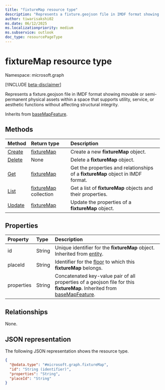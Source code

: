 ```yaml
---
title: "fixtureMap resource type"
description: "Represents a fixture.geojson file in IMDF format showing movable or semi-permanent physical assets within a space."
author: tiwarisakshi02
ms.date: 06/12/2025
ms.localizationpriority: medium
ms.subservice: outlook
doc_type: resourcePageType
---
```


# fixtureMap resource type

Namespace: microsoft.graph

[!INCLUDE [beta-disclaimer](../../includes/beta-disclaimer.md)]

Represents a fixture.geojson file in IMDF format showing movable or semi-permanent physical assets within a space that supports utility, service, or aesthetic functions without affecting structural integrity.

Inherits from [baseMapFeature](./basemapfeature.md).


## Methods
|Method|Return type|Description|
|:---|:---|:---|
|[Create](../api/levelmap-post-fixtures.md)|[fixtureMap](./fixturemap.md)|Create a new **fixtureMap** object.|
|[Delete](../api/levelmap-delete-fixtures.md)|None|Delete a **fixtureMap** object.|
|[Get](../api/fixturemap-get.md)|[fixtureMap](./fixturemap.md)|Get the properties and relationships of a **fixtureMap** object in IMDF format.|
|[List](../api/levelmap-list-fixtures.md)|[fixtureMap](./fixturemap.md) collection|Get a list of **fixtureMap** objects and their properties.|
|[Update](../api/fixturemap-update.md)|[fixtureMap](./fixturemap.md)|Update the properties of a **fixtureMap** object.|

## Properties
|Property|Type|Description|
|:---|:---|:---|
|id|String|Unique identifier for the **fixtureMap** object. Inherited from [entity](./entity.md). |
|placeId|String|Identifier for the [floor](./floor.md) to which this **fixtureMap** belongs. |
|properties|String|Concatenated key-value pair of all properties of a geojson file for this **fixtureMap**. Inherited from [baseMapFeature](./basemapfeature.md).|

## Relationships
None.

## JSON representation
The following JSON representation shows the resource type.
<!-- {
  "blockType": "resource",
  "keyProperty": "id",
  "@odata.type": "microsoft.graph.fixtureMap",
  "baseType": "microsoft.graph.baseMapFeature",
  "openType": false
}
-->
``` json
{
  "@odata.type": "#microsoft.graph.fixtureMap",
  "id": "String (identifier)",
  "properties": "String",
  "placeId": "String"
}
```

